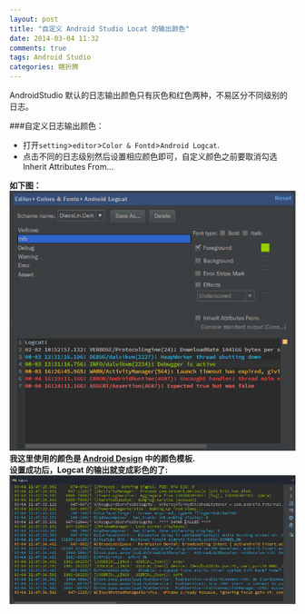 ```yaml
---
layout: post
title: "自定义 Android Studio Locat 的输出颜色"
date: 2014-03-04 11:32
comments: true
tags: Android Studio
categories: 瞎折腾
---
```

AndroidStudio 默认的日志输出颜色只有灰色和红色两种，不易区分不同级别的日志。  
<!--more-->
###自定义日志输出颜色：  
* 打开`setting`>`editor`>`Color & Fontd`>`Android Logcat`.
* 点击不同的日志级别然后设置相应颜色即可，自定义颜色之前要取消勾选Inherit Attributes From...  

**如下图：**  
![截图01](/media/2014-03-04-make-logcat-of-android-stidio-colorful/screenshot_01.png)  
**我这里使用的颜色是 [Android Design](http://developer.android.com/design/style/color.html) 中的颜色模板.  
设置成功后，Logcat 的输出就变成彩色的了:**
![截图02](/media/2014-03-04-make-logcat-of-android-stidio-colorful/screenshot_02.png)
